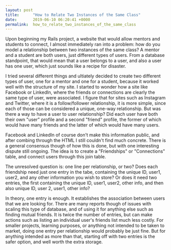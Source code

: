 ```yaml
---
layout: post
title:      "How to Relate Two Instances of the Same Class"
date:       2019-06-10 06:20:41 +0000
permalink:  how_to_relate_two_instances_of_the_same_class
---
```



Upon beginning my Rails project, a website that would allow mentors and students to connect, I almost immediately ran into a problem: how do you model a relationship between two instances of the same class? A mentor and a student are both users, just different types of users. From a database standpoint, that would mean that a user belongs to a user, and also a user has one user, which just sounds like a recipe for disaster.

I tried several different things and ultiately decided to create two different types of user, one for a mentor and one for a student, because it worked well with the structure of my site. I started to wonder how a site like Facebook or LinkedIn, where the friends or connections are clearly the same type of user, were associated. I figure that for sites such as Instagram and Twitter, where it is a follow/follower relationship, it is more simple, since each of those can be considered a unique, one-way relationship. But was there a way to have a user to user relationship? Did each user have both their own "user" profile and a second "friend" profile, the former of which would have many friends and the latter of which would have many users.

Facebook and LinkedIn of course don't make this information public, and after combing through the HTML I still couldn't find much concrete. There is a general consensus though of how this is done, but with one interesting dispute still ongoing. The idea is to create a "Friendships" or "Connections" table, and connect users through this join table.

The unresolved question is: one line per relationship, or two? Does each friendship need just one entry in the tabe, containing the unique ID, user1, user2, and any other information you wish to store? Or does it need two entries, the first containing the unique ID, user1, user2, other info, and then also unique ID, user 2, user1, other info?

In theory, one entry is enough. It establishes the association between users that we are looking for. There are many reports though of issues with scaling this type of database, and of using it for anything else such as finding mutual friends. It is twice the number of entries, but can make actions such as listing an individual user's friends list much less costly. For smaller projects, learning purposes, or anything not intended to be taken to market, doing one entry per relationship would probably be just fine. But for anything intended as more than that, starting off with two entries is the safer option, and well worth the extra storage. 
